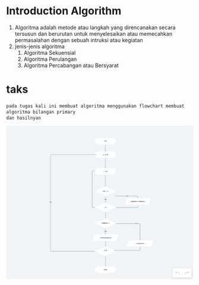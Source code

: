 # Introduction Algorithm

1. Algoritma adalah metode atau langkah yang direncanakan secara tersusun dan berurutan untuk menyelesaikan atau memecahkan permasalahan dengan sebuah intruksi atau kegiatan
2. jenis-jenis algoritma
   1.  Algoritma Sekuensial
   2.  Algoritma Perulangan
   3.  Algoritma Percabangan atau Bersyarat 


# taks
    pada tugas kali ini membuat algoritma menggunakan flowchart membuat algoritma bilangan primary
    dan hasilnyan 

![screenshots Jawaban no 1](https://github.com/pardi123/VUE_M-SUPARDI/blob/main/20_Introduction%20Algorithm/screenshots/Capture.JPG)
